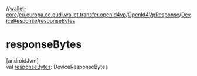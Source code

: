 //[wallet-core](../../../../index.md)/[eu.europa.ec.eudi.wallet.transfer.openId4vp](../../index.md)/[OpenId4VpResponse](../index.md)/[DeviceResponse](index.md)/[responseBytes](response-bytes.md)

# responseBytes

[androidJvm]\
val [responseBytes](response-bytes.md): DeviceResponseBytes
